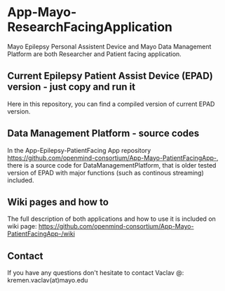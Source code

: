 # App-Mayo-ResearchFacingApplication

Mayo Epilepsy Personal Assistent Device and Mayo Data Management Platform are both Researcher and Patient facing application. 

## Current Epilepsy Patient Assist Device (EPAD) version - just copy and run it ##
Here in this repository, you can find a compiled version of current EPAD version.

## Data Management Platform - source codes ##
In the App-Epilepsy-PatientFacing App repository  https://github.com/openmind-consortium/App-Mayo-PatientFacingApp-, there is a source code for DataManagementPlatform, that is older tested version of EPAD with major functions (such as continous streaming) included.

## Wiki pages and how to ##
The full description of both applications and how to use it is included on wiki page: https://github.com/openmind-consortium/App-Mayo-PatientFacingApp-/wiki

## Contact ##
If you have any questions don't hesitate to contact Vaclav @: kremen.vaclav(at)mayo.edu 
